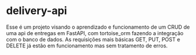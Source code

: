 # delivery-api

Esse é um projeto visando o aprendizado e funcionamento de um CRUD de uma api de entregas em FastAPI, com tortoise_orm fazendo a integração com o banco de dados.
As requisições mais básicas GET, PUT, POST e DELETE já estão em funcionamento mas sem tratamento de erros.